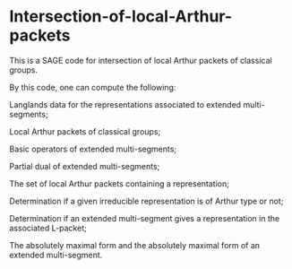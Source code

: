 # Intersection-of-local-Arthur-packets
This is a SAGE code for intersection of local Arthur packets of classical groups.

By this code, one can compute the following:

Langlands data for the representations associated to extended multi-segments;

Local Arthur packets of classical groups;

Basic operators of extended multi-segments;

Partial dual of extended multi-segments;

The set of local Arthur packets containing a representation; 

Determination if a given irreducible representation is of Arthur type or not;

Determination if an extended multi-segment gives a representation in the associated L-packet;

The absolutely maximal form and the absolutely maximal form of an extended multi-segment.
